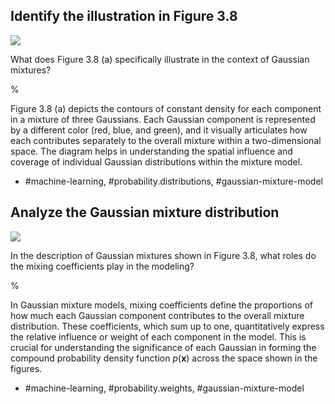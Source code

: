 ## Identify the illustration in Figure 3.8

![](https://cdn.mathpix.com/cropped/2024_05_13_bbb54caf8784589780acg-1.jpg?height=452&width=510&top_left_y=214&top_left_x=624)

What does Figure 3.8 (a) specifically illustrate in the context of Gaussian mixtures?

%

Figure 3.8 (a) depicts the contours of constant density for each component in a mixture of three Gaussians. Each Gaussian component is represented by a different color (red, blue, and green), and it visually articulates how each contributes separately to the overall mixture within a two-dimensional space. The diagram helps in understanding the spatial influence and coverage of individual Gaussian distributions within the mixture model.

- #machine-learning, #probability.distributions, #gaussian-mixture-model

## Analyze the Gaussian mixture distribution

![](https://cdn.mathpix.com/cropped/2024_05_13_bbb54caf8784589780acg-1.jpg?height=452&width=510&top_left_y=214&top_left_x=624)

In the description of Gaussian mixtures shown in Figure 3.8, what roles do the mixing coefficients play in the modeling?

%

In Gaussian mixture models, mixing coefficients define the proportions of how much each Gaussian component contributes to the overall mixture distribution. These coefficients, which sum up to one, quantitatively express the relative influence or weight of each component in the model. This is crucial for understanding the significance of each Gaussian in forming the compound probability density function $p(\mathbf{x})$ across the space shown in the figures.

- #machine-learning, #probability.weights, #gaussian-mixture-model